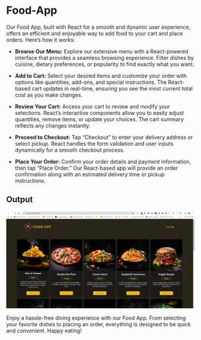 # Food-App


Our Food App, built with React for a smooth and dynamic user experience, offers an efficient and enjoyable way to add food to your cart and place orders. Here’s how it works:

- **Browse Our Menu:** Explore our extensive menu with a React-powered interface that provides a seamless browsing experience. Filter dishes by cuisine, dietary preferences, or popularity to find exactly what you want.

- **Add to Cart:** Select your desired items and customize your order with options like quantities, add-ons, and special instructions. The React-based cart updates in real-time, ensuring you see the most current total cost as you make changes.

- **Review Your Cart:** Access your cart to review and modify your selections. React’s interactive components allow you to easily adjust quantities, remove items, or update your choices. The cart summary reflects any changes instantly.

- **Proceed to Checkout:** Tap “Checkout” to enter your delivery address or select pickup. React handles the form validation and user inputs dynamically for a smooth checkout process.

- **Place Your Order:** Confirm your order details and payment information, then tap “Place Order.” Our React-based app will provide an order confirmation along with an estimated delivery time or pickup instructions.


## Output

![alt text](https://github.com/venugopal990/Food-App/blob/master/Screenshot.png?raw=true)


Enjoy a hassle-free dining experience with our Food App. From selecting your favorite dishes to placing an order, everything is designed to be quick and convenient. Happy eating!